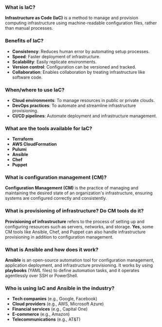 ### What is IaC?
**Infrastructure as Code (IaC)** is a method to manage and provision computing infrastructure using machine-readable configuration files, rather than manual processes.

### Benefits of IaC?
- **Consistency**: Reduces human error by automating setup processes.
- **Speed**: Faster deployment of infrastructure.
- **Scalability**: Easily replicate environments.
- **Version control**: Configuration can be versioned and tracked.
- **Collaboration**: Enables collaboration by treating infrastructure like software code.

### When/where to use IaC?
- **Cloud environments**: To manage resources in public or private clouds.
- **DevOps practices**: To automate and streamline infrastructure provisioning.
- **CI/CD pipelines**: Automate deployment and infrastructure management.

### What are the tools available for IaC?
- **Terraform**
- **AWS CloudFormation**
- **Pulumi**
- **Ansible**
- **Chef**
- **Puppet**

### What is configuration management (CM)?
**Configuration Management (CM)** is the practice of managing and maintaining the desired state of an organization's infrastructure, ensuring systems are configured correctly and consistently.

### What is provisioning of infrastructure? Do CM tools do it?
**Provisioning of infrastructure** refers to the process of setting up and configuring resources such as servers, networks, and storage. **Yes**, some CM tools like Ansible, Chef, and Puppet can also handle infrastructure provisioning in addition to configuration management.

### What is Ansible and how does it work?
**Ansible** is an open-source automation tool for configuration management, application deployment, and infrastructure provisioning. It works by using **playbooks** (YAML files) to define automation tasks, and it operates agentlessly over SSH or PowerShell.

### Who is using IaC and Ansible in the industry?
- **Tech companies** (e.g., Google, Facebook)
- **Cloud providers** (e.g., AWS, Microsoft Azure)
- **Financial services** (e.g., Capital One)
- **E-commerce** (e.g., Amazon)
- **Telecommunications** (e.g., AT&T)
